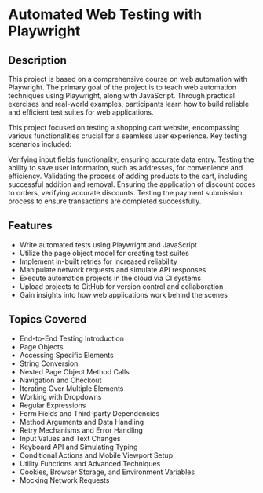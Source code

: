 # Automated Web Testing with Playwright

## Description

This project is based on a comprehensive course on web automation with Playwright. The primary goal of the project is to teach web automation techniques using Playwright, along with JavaScript. Through practical exercises and real-world examples, participants learn how to build reliable and efficient test suites for web applications. 

This project focused on testing a shopping cart website, encompassing various functionalities crucial for a seamless user experience. Key testing scenarios included:

Verifying input fields functionality, ensuring accurate data entry.
Testing the ability to save user information, such as addresses, for convenience and efficiency.
Validating the process of adding products to the cart, including successful addition and removal.
Ensuring the application of discount codes to orders, verifying accurate discounts.
Testing the payment submission process to ensure transactions are completed successfully.

## Features
- Write automated tests using Playwright and JavaScript
- Utilize the page object model for creating test suites
- Implement in-built retries for increased reliability
- Manipulate network requests and simulate API responses
- Execute automation projects in the cloud via CI systems
- Upload projects to GitHub for version control and collaboration
- Gain insights into how web applications work behind the scenes

## Topics Covered

- End-to-End Testing Introduction
- Page Objects
- Accessing Specific Elements
- String Conversion
- Nested Page Object Method Calls
- Navigation and Checkout
- Iterating Over Multiple Elements
- Working with Dropdowns
- Regular Expressions
- Form Fields and Third-party Dependencies
- Method Arguments and Data Handling
- Retry Mechanisms and Error Handling
- Input Values and Text Changes
- Keyboard API and Simulating Typing
- Conditional Actions and Mobile Viewport Setup
- Utility Functions and Advanced Techniques
- Cookies, Browser Storage, and Environment Variables
- Mocking Network Requests